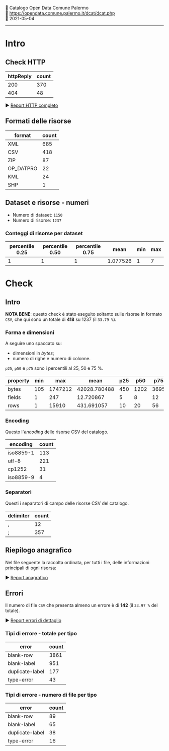 🏢 Catalogo Open Data Comune Palermo<br>
🔗 https://opendata.comune.palermo.it/dcat/dcat.php<br>
📅 2021-05-04

---

# Intro

## Check HTTP

| httpReply | count |
| --- | --- |
| 200 | 370 |
| 404 | 48 |

▶ [Report HTTP completo](./HTTPreport.csv)


## Formati delle risorse

| format | count |
| --- | --- |
| XML | 685 |
| CSV | 418 |
| ZIP | 87 |
| OP_DATPRO | 22 |
| KML | 24 |
| SHP | 1 |

## Dataset e risorse - numeri

- Numero di dataset: `1150`
- Numero di risorse: `1237`

### Conteggi di risorse per dataset

| percentile 0.25 | percentile 0.50 | percentile 0.75 | mean | min | max |
| --- | --- | --- | --- | --- | --- |
| 1 | 1 | 1 | 1.077526 | 1 | 7 |

# Check

## Intro

**NOTA BENE**: questo check è stato eseguito soltanto sulle risorse in formato `CSV`,
che qui sono un totale di **418** su 1237 (il `33.79 %`).

### Forma e dimensioni

A seguire uno spaccato su:

- dimensioni in *bytes*;
- numero di righe e numero di colonne.

`p25`, `p50` e `p75` sono i percentili al 25, 50 e 75 %.

| property | min | max | mean | p25 | p50 | p75 |
| --- | --- | --- | --- | --- | --- | --- |
| bytes | 105 | 1747212 | 42028.780488 | 450 | 1202 | 3695 |
| fields | 1 | 247 | 12.720867 | 5 | 8 | 12 |
| rows | 1 | 15910 | 431.691057 | 10 | 20 | 56 |

### Encoding

Questo l'*encoding* delle risorse CSV del catalogo.

| encoding | count |
| --- | --- |
| iso8859-1 | 113 |
| utf-8 | 221 |
| cp1252 | 31 |
| iso8859-9 | 4 |

### Separatori

Questi i separatori di campo delle risorse CSV del catalogo.

| delimiter | count |
| --- | --- |
| , | 12 |
| ; | 357 |

## Riepilogo anagrafico

Nel file seguente la raccolta ordinata, per tutti i file, delle informazioni principali di ogni risorsa:

▶ [Report anagrafico](./anagrafica.csv)


## Errori

Il numero di file `CSV` che presenta almeno un errore è di **142** (il `33.97 %` del totale).

▶ [Report errori di dettaglio](./errorsReport.csv)

### Tipi di errore - totale per tipo

| error | count |
| --- | --- |
| blank-row | 3861 |
| blank-label | 951 |
| duplicate-label | 177 |
| type-error | 43 |

### Tipi di errore - numero di file per tipo

| error | count |
| --- | --- |
| blank-row | 89 |
| blank-label | 65 |
| duplicate-label | 38 |
| type-error | 16 |

